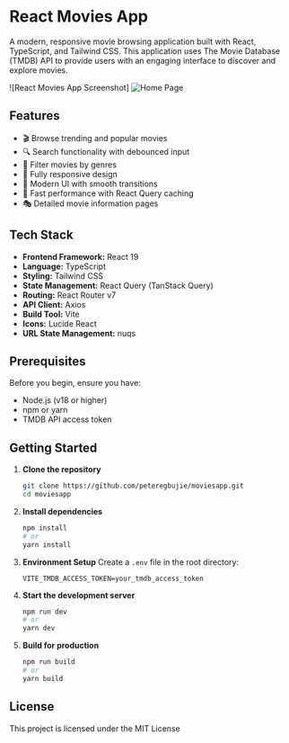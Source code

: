 # React Movies App

A modern, responsive movie browsing application built with React, TypeScript, and Tailwind CSS. This application uses The Movie Database (TMDB) API to provide users with an engaging interface to discover and explore movies.

![React Movies App Screenshot]
![Home Page](screenshots/homepage.png)



## Features

- 🎬 Browse trending and popular movies
- 🔍 Search functionality with debounced input
- 🎯 Filter movies by genres
- 📱 Fully responsive design
- 🎨 Modern UI with smooth transitions
- 🚀 Fast performance with React Query caching
- 🎭 Detailed movie information pages


## Tech Stack

- **Frontend Framework:** React 19
- **Language:** TypeScript
- **Styling:** Tailwind CSS
- **State Management:** React Query (TanStack Query)
- **Routing:** React Router v7
- **API Client:** Axios
- **Build Tool:** Vite
- **Icons:** Lucide React
- **URL State Management:** nuqs

## Prerequisites

Before you begin, ensure you have:
- Node.js (v18 or higher)
- npm or yarn
- TMDB API access token

## Getting Started

1. **Clone the repository**
   ```bash
   git clone https://github.com/peteregbujie/moviesapp.git
   cd moviesapp
   ```

2. **Install dependencies**
   ```bash
   npm install
   # or
   yarn install
   ```

3. **Environment Setup**
   Create a `.env` file in the root directory:
   ```env
   VITE_TMDB_ACCESS_TOKEN=your_tmdb_access_token
   ```

4. **Start the development server**
   ```bash
   npm run dev
   # or
   yarn dev
   ```

5. **Build for production**
   ```bash
   npm run build
   # or
   yarn build
   ```

## License

This project is licensed under the MIT License
